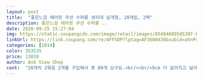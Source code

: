 ```yaml
---
layout: post 
title:  "좋은느낌 에어핏 쿠션 수퍼롱 생리대 날개형, 20개입, 2팩" 
description: 좋은느낌 에어핏 쿠션 수퍼롱 ..
date: 2020-09-25 15:27:04 
img: https://static.coupangcdn.com/image/retail/images/85404089585207-b1cc7337-4161-483d-a678-aea86f1f56dd.png 
linkUrl: https://link.coupang.com/re/AFFSDP?lptag=AF3600438&subid=ahnPublicAsk&pageKey=1858596550&itemId=3159304999&vendorItemId=70084645061&traceid=V0-113-8e5b854690683c8d 
categories: [1014] 
color: 353535 
price: 13010 
author: Ask View Shop 
cont:  "20개씩 2묶음 2개를 구입해서 총 80개 샀구요.<br/><br/>9cm 더 길어지고 넓어서 그런지 확실히 새는건 없더라구요.<br/><br/>✔ 좋은느낌 수퍼롱 오버나이트 날개형 구매후기<br/>가격은 다른사이즈에 비해 조금 비싼편이지만<br/>개당 169원 조금 안하는 금액으로 구입해서<br/>개인적으로 생리대만큼은 다른 제품에 눈을 돌리지 않는 것 같네요.<br/><br/>구입금액 총4팩 13,460원<br/>그래서 요즘 필수품이 되어버린 제품인데<br/>그만큼 불안해할 필요 없고 신경 덜 써도 되고<br/>낮에도 양 많거나 활동 많이 할때도 신경쓸일 없이 정말 편해요.<br/><br/>다 새고 난리가 나서 필수품이 되어버렸어요.<br/><br/>당연히 양이많은날은 어느걸차도 찝찝하겠지만 좋은느낌은 그런느낌이 좀 덜하다고해야되나요 글로 설명하려니 힘드네요 ㅋㅋㅋ오버나이트는 잘때가 최고네요.<br/> 생리 샐까봐 걱정안하고 자도되서 너무 좋아요!!잘때는 항상 오버나이트로... <br/><br/>둘째 낳고 생리양이 많아져서 잘때는 수퍼롱 오버나이트 안하면<br/>무튼 그러한 이유로 저는 좋은느낌 생리대를 사용하고있는데<br/>뭐 여러가지 좋다는 생리대 다써봤는데 딱히 특별하다거나 좋은걸 느끼지못했는데 좋은느낌 제품을 구지 사용하는 이유를 말하라면 착용감.<br/>.<br/>?이라고 해야되나<br/>배송일 6월30일<br/>소량으로 조금씩사는게 너무귀찮고 훨씬싸더라구요.<br/><br/>수퍼롱 오버나이트는 42cm로 정말 커서<br/>신경써도 새어나오는경우가 있는데<br/>양 많아도 이리뒤척 저리뒤척해도 새는거 없어서 안심이에요.<br/><br/>오버나이트, 중형, 대형, 팬티라이너 모두 좋은느낌 제품을 사용중입니다.<br/><br/>우선 착용감이 안좋았어요.<br/> 뭔가 더찝찝하다고 해야하나.<br/>.<br/><br/>이번에 할일은 많이 해서 4팩이나 구입했어요.<br/><br/>일반마트에서는 개당 400원 이상 하던데<br/>일반오버나이트 사용하면 양 많거나 활동 많을때<br/>일반오버나이트는 33cm로 양 많을때 잘때 하면 다 새는데<br/>정말 저렴한 가격으로 구입해서 만족해요.<br/><br/>좋은 느낌 다른 제품들도 사이즈별로 쟁여 두고 가격이 저렴할 때나 행사를 하면 할인해서 사 두기도 합니다.<br/><br/>좋은 느낌 생리대만 사용하는 일인입니다.<br/><br/>특히 슈퍼롱 오버나이트는 첫날부터 취침시에는 꼭 착용해야 하는 제품이라 쭈욱 구매하고 있어요.<br/><br/>특히 이번에 할인받아서 사서 정말 만족해요.<br/><br/>할인 많이 많이 해 주셨음 좋겠습니다.<br/><br/>할인쿠폰도 주길래 이참에 할인도 받아서 저렴하게 많이 삿네요! 구매하실분은 고민하지말고 사세요!! 마트보다 저렴하고 배송도 빠릅니다!<br/>할인할때마다 사재기 해놔야겠어요.<br/><br/>화이트, 시크릿데이, 예지미인 등 여러제품을 사용해봤지만<br/>흡수력도 좋고 착용감도 만족해서 항상 쓰고 있어요.<br/><br/>" 
---
```

